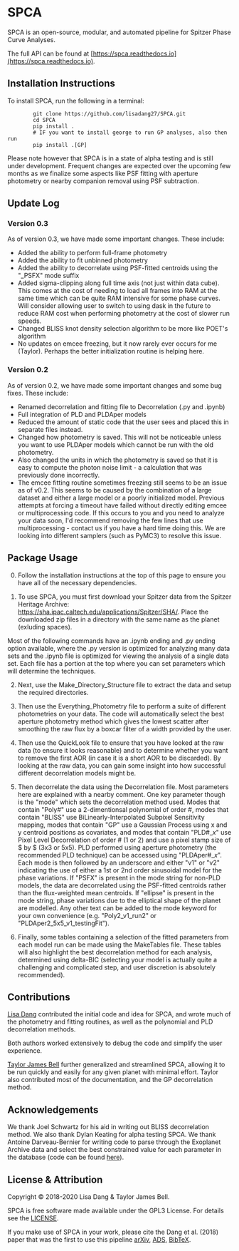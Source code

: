 # SPCA

SPCA is an open-source, modular, and automated pipeline for Spitzer Phase Curve Analyses.

The full API can be found at [https://spca.readthedocs.io](https://spca.readthedocs.io).

## Installation Instructions

To install SPCA, run the following in a terminal:

```
        git clone https://github.com/lisadang27/SPCA.git
        cd SPCA
        pip install .
        # IF you want to install george to run GP analyses, also then run
        pip install .[GP]
```

Please note however that SPCA is in a state of alpha testing and is still under development. Frequent changes are expected over the upcoming few months as we finalize some aspects like PSF fitting with aperture photometry or nearby companion removal using PSF subtraction.

## Update Log

### Version 0.3
As of version 0.3, we have made some important changes. These include:
* Added the ability to perform full-frame photometry
* Added the ability to fit unbinned photometry
* Added the ability to decorrelate using PSF-fitted centroids using the "\_PSFX" mode suffix
* Added sigma-clipping along full time axis (not just within data cube). This comes at the cost of needing to load all frames into RAM at the same time which can be quite RAM intensive for some phase curves. Will consider allowing user to switch to using dask in the future to reduce RAM cost when performing photometry at the cost of slower run speeds.
* Changed BLISS knot density selection algorithm to be more like POET's algorithm
* No updates on emcee freezing, but it now rarely ever occurs for me (Taylor). Perhaps the better initialization routine is helping here.

### Version 0.2
As of version 0.2, we have made some important changes and some bug fixes. These include:
* Renamed decorrelation and fitting file to Decorrelation (.py and .ipynb)
* Full integration of PLD and PLDAper models
* Reduced the amount of static code that the user sees and placed this in separate files instead.
* Changed how photometry is saved. This will not be noticeable unless you want to use PLDAper models which cannot be run with the old photometry.
* Also changed the units in which the photometry is saved so that it is easy to compute the photon noise limit - a calculation that was previously done incorrectly.
* The emcee fitting routine sometimes freezing still seems to be an issue as of v0.2. This seems to be caused by the combination of a large dataset and either a large model or a poorly initialized model. Previous attempts at forcing a timeout have failed without directly editing emcee or multiprocessing code. If this occurs to you and you need to analyze your data soon, I'd recommend removing the few lines that use multiprocessing - contact us if you have a hard time doing this. We are looking into different samplers (such as PyMC3) to resolve this issue.

## Package Usage

0. Follow the installation instructions at the top of this page to ensure you have all of the necessary dependencies.

1. To use SPCA, you must first download your Spitzer data from the Spitzer Heritage Archive: https://sha.ipac.caltech.edu/applications/Spitzer/SHA/. Place the downloaded zip files in a directory with the same name as the planet (exluding spaces).

Most of the following commands have an .ipynb ending and .py ending option available, where the .py version is optimized for analyzing many data sets and the .ipynb file is optimized for viewing the analysis of a single data set. Each file has a portion at the top where you can set parameters which will determine the techniques.

2. Next, use the Make\_Directory\_Structure file to extract the data and setup the required directories.

3. Then use the Everything\_Photometry file to perform a suite of different photometries on your data. The code will automatically select the best aperture photometry method which gives the lowest scatter after smoothing the raw flux by a boxcar filter of a width provided by the user.

4. Then use the QuickLook file to ensure that you have looked at the raw data (to ensure it looks reasonable) and to determine whether you want to remove the first AOR (in case it is a short AOR to be discarded). By looking at the raw data, you can gain some insight into how successful different decorrelation models might be.

5. Then decorrelate the data using the Decorrelation file. Most parameters here are explained with a nearby comment. One key parameter though is the "mode" which sets the decorrelation method used. Modes that contain "Poly#" use a 2-dimentionsal polynomial of order #, modes that contain "BLISS" use BiLinearly-Interpolated Subpixel Sensitivity mapping, modes that contain "GP" use a Gaussian Process using x and y centroid positions as covariates, and modes that contain "PLD#\_$x$" use Pixel Level Decorrelation of order # (1 or 2) and use a pixel stamp size of $ by $ (3x3 or 5x5). PLD performed using aperture photometry (the recommended PLD technique) can be accessed using "PLDAper#\_$x$". Each mode is then followed by an underscore and either "v1" or "v2" indicating the use of either a 1st or 2nd order sinusoidal model for the phase variations. If "PSFX" is present in the mode string for non-PLD models, the data are decorrelated using the PSF-fitted centroids rather than the flux-weighted mean centroids. If "ellipse" is present in the mode string, phase variations due to the elliptical shape of the planet are modelled. Any other text can be added to the mode keyword for your own convenience (e.g. "Poly2\_v1\_run2" or "PLDAper2\_5x5\_v1\_testingFit").

6. Finally, some tables containing a selection of the fitted parameters from each model run can be made using the MakeTables file. These tables will also highlight the best decorrelation method for each analysis, determined using delta-BIC (selecting your model is actually quite a challenging and complicated step, and user discretion is absolutely recommended).

## Contributions

[Lisa Dang](https://github.com/lisadang27) contributed the initial code and idea for SPCA, and wrote much of the photometry and fitting routines, as well as the polynomial and PLD decorrelation methods.

Both authors worked extensively to debug the code and simplify the user experience.

[Taylor James Bell](https://github.com/taylorbell57) further generalized and streamlined SPCA, allowing it to be run quickly and easily for any given planet with minimal effort. Taylor also contributed most of the documentation, and the GP decorrelation method.

## Acknowledgements

We thank Joel Schwartz for his aid in writing out BLISS decorrelation method. We also thank Dylan Keating for alpha testing SPCA. We thank Antoine Darveau-Bernier for writing code to parse through the Exoplanet Archive data and select the best constrained value for each parameter in the database (code can be found [here](https://github.com/AntoineDarveau/masterfile)).

## License & Attribution

Copyright © 2018-2020 Lisa Dang & Taylor James Bell.

SPCA is free software made available under the GPL3 License. For details
see the [LICENSE](https://github.com/lisadang27/SPCA/blob/master/LICENSE).

If you make use of SPCA in your work, please cite the Dang et al. (2018) paper that was the first to use this pipeline
[arXiv](https://arxiv.org/abs/1801.06548),
[ADS](https://ui.adsabs.harvard.edu/abs/2018NatAs...2..220D),
[BibTeX](https://ui.adsabs.harvard.edu/abs/2018NatAs...2..220D/exportcitation>).
